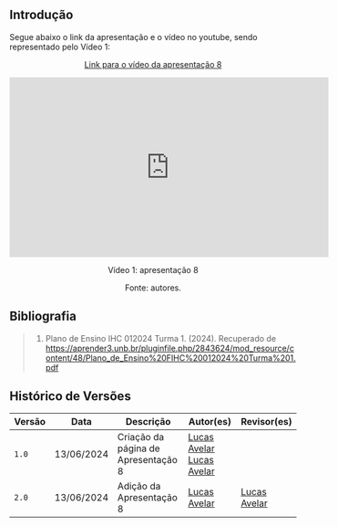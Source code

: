 ## Introdução

<p>Segue abaixo o link da apresentação e o vídeo no youtube, sendo representado pelo Vídeo 1:</p>

<center>

[Link para o vídeo da apresentação 8](https://youtu.be/jYDBm0_AUHY)

<iframe width="560" height="315" src="https://www.youtube.com/embed/jYDBm0_AUHY?si=J9VXWCFwe-MEsDHr" title="YouTube video player" frameborder="0" allow="accelerometer; autoplay; clipboard-write; encrypted-media; gyroscope; picture-in-picture; web-share" referrerpolicy="strict-origin-when-cross-origin" allowfullscreen></iframe>

<p>Vídeo 1: apresentação 8</p>
Fonte: autores.

</center>

## Bibliografia
> 1. Plano de Ensino IHC 012024 Turma 1. (2024). Recuperado de https://aprender3.unb.br/pluginfile.php/2843624/mod_resource/content/48/Plano_de_Ensino%20FIHC%20012024%20Turma%201.pdf

## Histórico de Versões

| Versão |    Data    | Descrição                                 | Autor(es)                                       | Revisor(es)                                    |
| ------ | :--------: | ----------------------------------------- | ----------------------------------------------- | ---------------------------------------------- |
| `1.0`   | 13/06/2024 | Criação da página de Apresentação 8     | [Lucas Avelar](https://github.com/LucasAvelar2711) [Lucas Avelar](https://github.com/LucasAvelar2711)    |  
| `2.0`   | 13/06/2024 | Adição da Apresentação 8     | [Lucas Avelar](https://github.com/LucasAvelar2711) | [Lucas Avelar](https://github.com/LucasAvelar2711)   | 




